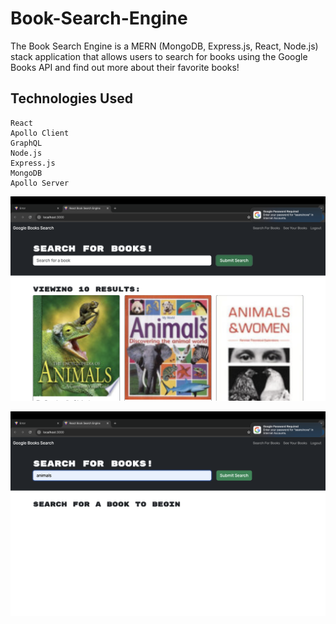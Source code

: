 # Book-Search-Engine

The Book Search Engine is a MERN (MongoDB, Express.js, React, Node.js) stack application that allows users to search for books using the Google Books API and find out more about their favorite books!

## Technologies Used
	React
	Apollo Client
	GraphQL
    Node.js
	Express.js
	MongoDB
	Apollo Server

![Search Results Screenshot](./client/src/assets/Picture1.png)

![Search Results Screenshot](./client/src/assets/Picture2.png)
